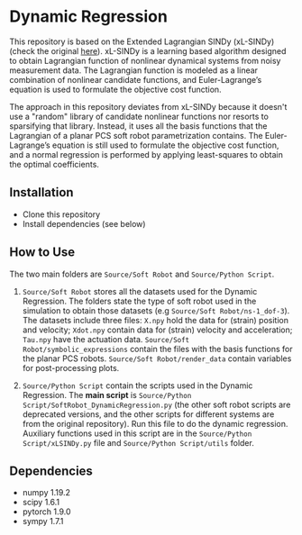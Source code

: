 # Dynamic Regression
This repository is based on the Extended Lagrangian SINDy (xL-SINDy) (check the original [here](https://github.com/AdamPurnomo/Extended-Lagrangian-SINDy-xL-SINDy-)). xL-SINDy is a learning based algorithm designed to obtain Lagrangian function of nonlinear dynamical systems from noisy measurement data. The Lagrangian function is modeled as a linear combination of nonlinear candidate functions, and Euler-Lagrange’s equation is used to formulate the objective cost function.

The approach in this repository deviates from xL-SINDy because it doesn't use a "random" library of candidate nonlinear functions nor resorts to sparsifying that library. Instead, it uses all the basis functions that the Lagrangian of a planar PCS soft robot parametrization contains. The Euler-Lagrange’s equation is still used to formulate the objective cost function, and a normal regression is performed by applying least-squares to obtain the optimal coefficients.

## Installation
* Clone this repository
* Install dependencies (see below)

## How to Use
The two main folders are `Source/Soft Robot` and `Source/Python Script`.
1) `Source/Soft Robot` stores all the datasets used for the Dynamic Regression. The folders state the type of soft robot used in the simulation to obtain those datasets (e.g `Source/Soft Robot/ns-1_dof-3`). The datasets include three files: `X.npy` hold the data for (strain) position and velocity; `Xdot.npy` contain data for (strain) velocity and acceleration; `Tau.npy` have the actuation data. 
`Source/Soft Robot/symbolic_expressions` contain the files with the basis functions for the planar PCS robots.
`Source/Soft Robot/render_data` contain variables for post-processing plots.

2) `Source/Python Script` contain the scripts used in the Dynamic Regression. The **main script** is `Source/Python Script/SoftRobot_DynamicRegression.py` (the other soft robot scripts are deprecated versions, and the other scripts for different systems are from the original repository). Run this file to do the dynamic regression. Auxiliary functions used in this script are in the `Source/Python Script/xLSINDy.py` file and `Source/Python Script/utils` folder.

## Dependencies
* numpy 1.19.2
* scipy 1.6.1
* pytorch 1.9.0
* sympy 1.7.1
